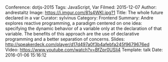 Conference: dotjs-2015
Tags: JavaScript, Var
Filmed: 2015-12-07
Author: andrestaltz
Image: https://i.imgur.com/81s4WKl.jpg?1
Title: The whole future declared in a var
Curator: sylvinus
Category: Frontend
Summary: Andre explores reactive programming, a paradigm centered on one idea: specifying the dynamic behavior of a variable only at the declaration of that variable. The benefits of this approach are the use of declarative programming and a better separation of concerns.
Slides: http://speakerdeck.com/player/d17d497a0f3b4afebfa245f9679676ed
Video: https://www.youtube.com/watch?v=BfZpr0USIi4
Template: talk
Date: 2016-01-06 15:16:12